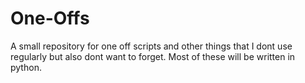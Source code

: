 One-Offs
========

A small repository for one off scripts and other things that I dont use regularly but also dont want to forget.
Most of these will be written in python.
